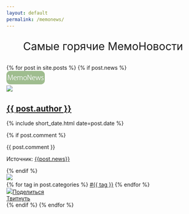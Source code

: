 ```yaml
---
layout: default
permalink: /memonews/
---
```

<p style="text-align: center; font-size: 2em; margin-bottom: 30px;">Самые горячие МемоНовости</p>
<div class="posts">
{% for post in site.posts %}
{% if post.news %}
    <article class="post">
    <a href="/memonews"><img src="/images/news-label.png" class="news-label"></a>
        <div class="author-line">
            <a href="/{{ post.author }}">
                <img src="/images/author-{{ post.author }}.png" class="author-img">
                <div class="author-name">
                    <h1>{{ post.author }}</h1>
                </div>
            </a>
            <div class="datetime">
                <p>{% include short_date.html date=post.date %}</p>
            </div>
        </div>
        {% if post.comment %}
        <div class="author-comment">
            <p>{{ post.comment }}</p>
            <p class="istochnik">Источник: <a href="{{post.news}}" target="_blank">{{post.news}}</a></p>
        </div>
        {% endif %}
        <div class="mem">
            <a rel="simplebox" href="{{ post.url }}">
            <img src="{{ post.image }}"></a>
        </div>
        <div class="tags">
            {% for tag in post.categories %}
            <a href="/{{ tag }}">#{{ tag }}</a>
            {% endfor %}
        </div>
        <div class="vk-share-button"><a href='http://vk.com/share.php?url=https://memoshub.github.io{{ post.url | uri: absolute }}&image={{post.image}}' target='_blank' onclick="window.open('http://vk.com/share.php?url=https://memoshub.github.io{{ post.url | uri: absolute }}&image={{post.image}}', this.title, 'toolbar=0, status=0, width=548, height=325'); return false"><img src="/images/vk1.png"><span>Поделиться</span></a></div>
        <a href="http://twitter.com/share?text=&url=https://memoshub.github.io{{post.url}}" title="Поделиться ссылкой в Твиттере" onclick="window.open(this.href, this.title, 'toolbar=0, status=0, width=548, height=325'); return false" target="_parent" class="twitter-share-button" data-size="large">Твитнуть</a>
    </article>
{% endif %}
{% endfor %}
    <script>!function(d,s,id){var js,fjs=d.getElementsByTagName(s)[0],p=/^http:/.test(d.location)?'http':'https';if(!d.getElementById(id)){js=d.createElement(s);js.id=id;js.src=p+'://platform.twitter.com/widgets.js';fjs.parentNode.insertBefore(js,fjs);}}(document, 'script', 'twitter-wjs');</script>
</div>